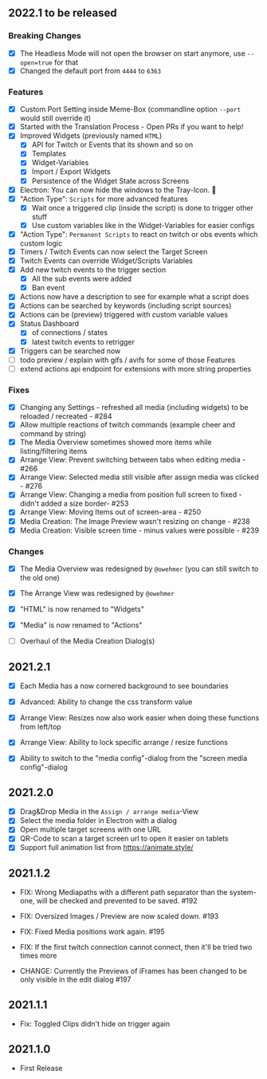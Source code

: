 ## 2022.1 to be released

### Breaking Changes

* [x] The Headless Mode will not open the browser on start anymore, use `--open=true` for that
* [x] Changed the default port from `4444` to `6363`

### Features

* [x] Custom Port Setting inside Meme-Box (commandline option `--port` would still override it)
* [x] Started with the Translation Process - Open PRs if you want to help!
* [x] Improved Widgets (previously named `HTML`)
  * [x] API for Twitch or Events that its shown and so on
  * [x] Templates
  * [x] Widget-Variables
  * [x] Import / Export Widgets
  * [x] Persistence of the Widget State across Screens
* [x] Electron: You can now hide the windows to the Tray-Icon. :tada:
* [x] "Action Type": `Scripts` for more advanced features
  * [x] Wait once a triggered clip (inside the script) is done to trigger other stuff
  * [x] Use custom variables like in the Widget-Variables for easier configs
* [x] "Action Type": `Permanent Scripts` to react on twitch or obs events which custom logic
* [x] Timers / Twitch Events can now select the Target Screen
* [x] Twitch Events can override Widget/Scripts Variables
* [x] Add new twitch events to the trigger section
  * [x] All the sub events were added
  * [x] Ban event
* [x] Actions now have a description to see for example what a script does
* [x] Actions can be searched by keywords (including script sources)
* [x] Actions can be (preview) triggered with custom variable values
* [x] Status Dashboard
  * [x] of connections / states
  * [x] latest twitch events to retrigger
* [x] Triggers can be searched now
* [ ] todo preview / explain with gifs / avifs for some of those Features
* [ ] extend actions api endpoint for extensions with more string properties

### Fixes

* [x] Changing any Settings - refreshed all media (including widgets) to be reloaded / recreated - #284
* [x] Allow multiple reactions of twitch commands (example cheer and command by string)
* [x] The Media Overview sometimes showed more items while listing/filtering items
* [x] Arrange View: Prevent switching between tabs when editing media - #266
* [x] Arrange View: Selected media still visible after assign media was clicked - #276
* [x] Arrange View: Changing a media from position full screen to fixed - didn't added a size border- #253
* [x] Arrange View: Moving Items out of screen-area - #250
* [x] Media Creation: The Image Preview wasn't resizing on change - #238
* [x] Media Creation: Visible screen time - minus values were possible - #239

### Changes

* [x] The Media Overview was redesigned by `@owehmer` (you can still switch to the old one)
* [x] The Arrange View was redesigned by `@owehmer`
* [x] "HTML" is now renamed to "Widgets"
* [x] "Media" is now renamed to "Actions"
* [ ] Overhaul of the Media Creation Dialog(s)


## 2021.2.1

* [x] Each Media has a now cornered background to see boundaries
* [x] Advanced: Ability to change the css transform value
* [x] Arrange View: Resizes now also work easier when doing these functions from left/top
* [x] Arrange View: Ability to lock specific arrange / resize functions
* [x] Ability to switch to the "media config"-dialog from the "screen media config"-dialog 


## 2021.2.0

* [x] Drag&Drop Media in the `Assign / arrange media`-View
* [x] Select the media folder in Electron with a dialog
* [x] Open multiple target screens with one URL
* [x] QR-Code to scan a target screen url to open it easier on tablets
* [x] Support full animation list from https://animate.style/

## 2021.1.2

- FIX: Wrong Mediapaths with a different path separator than the system-one, 
  will be checked and prevented to be saved. #192
- FIX: Oversized Images / Preview are now scaled down. #193
- FIX: Fixed Media positions work again. #195
- FIX: If the first twitch connection cannot connect, then it'll be tried two times more
  
- CHANGE: Currently the Previews of iFrames has been changed to be only visible
  in the edit dialog #197

## 2021.1.1

- Fix: Toggled Clips didn't hide on trigger again

## 2021.1.0

- First Release
